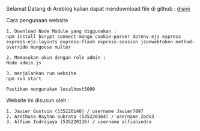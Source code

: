 Selamat Datang di Areblog kalian dapat mendownload file di github : [disini](https://github.com/alfianindra/Areblog-Website/archive/refs/heads/main.zip)

Cara pengunaan website 
```
1. Download Node Module yang diggunakan :
npm install bcrypt connect-mongo cookie-parser dotenv ejs express express-ejs-layouts express-flash express-session jsonwebtoken method-override mongoose multer

2. Memasukan akun dengan role admin : 
Node admin.js 

3. menjalankan run website 
npm run start

Pastikan mengunakan localhost5000
```

Website ini disusun oleh : 
``` 
1. Javier Gustvin (535220140) / username Javier7897
2. Arethusa Rayhan Subrata (535220164) / username Zods3
3. Alfian Indrajaya (535220136) / username alfianindra
```

